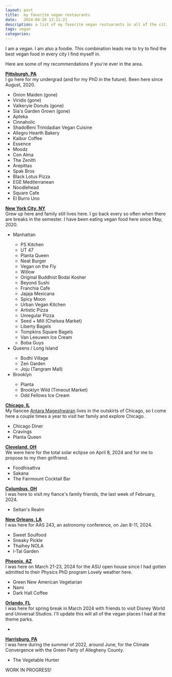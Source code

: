 ```yaml
---
layout: post
title:  my favorite vegan restaurants
date:   2024-04-26 13:11:21
description: a list of my favorite vegan restuarants in all of the cities I've been to
tags: vegan
categories: 
---
```

I am a vegan. I am also a foodie. This combination leads me to try to find the best vegan food in every city I find myself in. 

Here are some of my recommendations if you're ever in the area. 

<b><u>Pittsburgh, PA</u></b>
<br>I go here for my undergrad (and for my PhD in the future). Been here since August, 2020.
<ul>
    <li>Onion Maiden (gone)</li>
    <li>Viridis (gone)</li>
    <li>Valkeryie Donuts (gone)</li>
    <li>Sia's Garden Grown (gone)</li>
    <li>Apteka</li>
    <li>Cinnaholic</li>
    <li>ShadoBeni Trinidadian Vegan Cuisine</li>
    <li>Allegro Hearth Bakery</li>
    <li>Kaibur Coffee</li>
    <li>Essence</li>
    <li>Moodz</li>
    <li>Con Alma</li>
    <li>The Zenith</li>
    <li>Arepittas</li>
    <li>Spak Bros</li>
    <li>Black Lotus Pizza</li>
    <li>EGE Mediterranean</li>
    <li>Noodlehead</li>
    <li>Square Cafe</li>
    <li>El Burro Uno</li>

</ul>

<b><u>New York City, NY</u></b>
<br>Grew up here and family still lives here. I go back every so often when there are breaks in the semester. I have been eating vegan food here since May, 2020. 
<ul>
    <li>Manhattan</li>
    <ul>
        <li>PS Kitchen</li>
        <li>UT 47</li>
        <li>Planta Queen</li>
        <li>Neat Burger</li>
        <li>Vegan on the Fly</li>
        <li>Willow </li>
        <li>Original Buddhist Bodai Kosher</li>
        <li>Beyond Sushi</li>
        <li>Franchia Cafe</li>
        <li>Jajaja Mexicana</li>
        <li>Spicy Moon</li>
        <li>Urban Vegan Kitchen</li>
        <li>Artistic Pizza</li>
        <li>Unregular Pizza</li>
        <li>Seed + Mill (Chelsea Market)</li>
        <li>Liberty Bagels</li>
        <li>Tompkins Square Bagels</li>
        <li>Van Leeuwen Ice Cream</li>
        <li>Boba Guys</li>
    </ul>
    <li>Queens / Long Island</li>
    <ul>
        <li>Bodhi Village</li>
        <li>Zen Garden</li>
        <li>Joju (Tangram Mall)</li>
    </ul>
    <li>Brooklyn</li>
    <ul>
        <li>Planta</li>
        <li>Brooklyn Wild (Timeout Market)</li>
        <li>Odd Fellows Ice Cream</li>
    </ul>
</ul>

<b><u>Chicago, IL</u></b>
<br>My fiancee [Antara Mageshwaran](https://www.linkedin.com/in/mantara/) lives in the outskirts of Chicago, so I come here a couple times a year to visit her family and explore Chicago.  
<ul>
    <li>Chicago Diner</li>
    <li>Cravings</li>
    <li>Planta Queen</li>
</ul>

<b><u>Cleveland, OH</u></b>
<br>We were here for the total solar eclipse on April 8, 2024 and for me to propose to my then girlfriend. 
<ul>
    <li>Foodhisattva</li>
    <li>Sakana</li>
    <li>The Fairmount Cocktail Bar  </li>
</ul>

<b><u>Columbus, OH</u></b>
<br>
I was here to visit my fiance's family friends, the last week of February, 2024.
<ul>
    <li>Seitan's Realm</li>
</ul>


<b><u>New Orleans, LA</u></b>
<br>
I was here for AAS 243, an astronomy conference, on Jan 8-11, 2024.
<ul>
    <li>Sweet Soulfood</li>
    <li>Sneaky Pickle</li>
    <li>Thaihey NOLA</li>
    <li>I-Tal Garden</li>
</ul>

<b><u>Pheonix, AZ</u></b>
<br>
I was here on March 21-23, 2024 for the ASU open house since I had gotten admitted to their Physics PhD program Lovely weather here. 
<ul>
    <li>Green New American Vegetarian</li>
    <li>Nami</li>
    <li>Dark Hall Coffee</li>
</ul>

<b><u>Orlando, FL</u></b>
<br>
I was here for spring break in March 2024 with friends to visit Disney World and Universal Studios. I'll update this will all of the vegan places I had at the theme parks.
<ul>
    <li></li>
</ul>

<b><u>Harrisburg, PA</u></b>
<br>
I was here during the summer of 2022, around June, for the Climate Convergence with the Green Party of Allegheny County. 
<ul>
    <li>The Vegetable Hunter</li>
</ul>

WORK IN PROGRESS! 